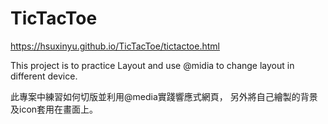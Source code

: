 # TicTacToe
https://hsuxinyu.github.io/TicTacToe/tictactoe.html

This project is to practice Layout and use @midia to change layout in different device.

此專案中練習如何切版並利用@media實踐響應式網頁，
另外將自己繪製的背景及icon套用在畫面上。
